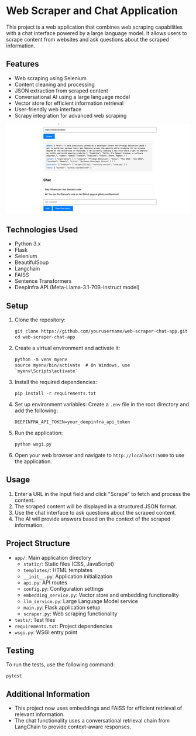 # Web Scraper and Chat Application

This project is a web application that combines web scraping capabilities with a chat interface powered by a large language model. It allows users to scrape content from websites and ask questions about the scraped information.

## Features

- Web scraping using Selenium
- Content cleaning and processing
- JSON extraction from scraped content
- Conversational AI using a large language model
- Vector store for efficient information retrieval
- User-friendly web interface
- Scrapy integration for advanced web scraping

![Scrapy Demo](images/scrapy.png)

## Technologies Used

- Python 3.x
- Flask
- Selenium
- BeautifulSoup
- Langchain
- FAISS
- Sentence Transformers
- DeepInfra API (Meta-Llama-3.1-70B-Instruct model)

## Setup

1. Clone the repository:
   ```
   git clone https://github.com/yourusername/web-scraper-chat-app.git
   cd web-scraper-chat-app
   ```

2. Create a virtual environment and activate it:
   ```
   python -m venv myenv
   source myenv/bin/activate  # On Windows, use `myenv\Scripts\activate`
   ```

3. Install the required dependencies:
   ```
   pip install -r requirements.txt
   ```

4. Set up environment variables:
   Create a `.env` file in the root directory and add the following:
   ```
   DEEPINFRA_API_TOKEN=your_deepinfra_api_token
   ```

5. Run the application:
   ```
   python wsgi.py
   ```

6. Open your web browser and navigate to `http://localhost:5000` to use the application.

## Usage

1. Enter a URL in the input field and click "Scrape" to fetch and process the content.
2. The scraped content will be displayed in a structured JSON format.
3. Use the chat interface to ask questions about the scraped content.
4. The AI will provide answers based on the context of the scraped information.

## Project Structure

- `app/`: Main application directory
  - `static/`: Static files (CSS, JavaScript)
  - `templates/`: HTML templates
  - `__init__.py`: Application initialization
  - `api.py`: API routes
  - `config.py`: Configuration settings
  - `embedding_service.py`: Vector store and embedding functionality
  - `llm_service.py`: Large Language Model service
  - `main.py`: Flask application setup
  - `scraper.py`: Web scraping functionality
- `tests/`: Test files
- `requirements.txt`: Project dependencies
- `wsgi.py`: WSGI entry point

## Testing

To run the tests, use the following command:

```
pytest
```

## Additional Information

- This project now uses embeddings and FAISS for efficient retrieval of relevant information.
- The chat functionality uses a conversational retrieval chain from LangChain to provide context-aware responses.